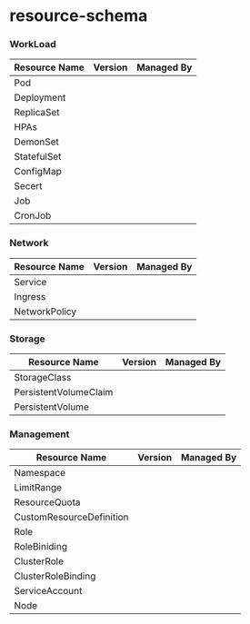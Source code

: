 # resource-schema

### WorkLoad
| Resource Name | Version | Managed By |
| ------ | ------ | ------ |
| Pod |  |  |
| Deployment |  |  |
| ReplicaSet |  |  |
| HPAs |  |  |
| DemonSet |  |  |
| StatefulSet |  |  |
| ConfigMap |  |  |
| Secert |  |  |
| Job |  |  |
| CronJob |  |  |

### Network
| Resource Name | Version | Managed By |
| ------ | ------ | ------ |
| Service |  |  |
| Ingress |  |  |
| NetworkPolicy |  |  |

### Storage
| Resource Name | Version | Managed By |
| ------ | ------ | ------ |
| StorageClass |  |  |
| PersistentVolumeClaim |  |  |
| PersistentVolume |  |  |

### Management
| Resource Name | Version | Managed By |
| ------ | ------ | ------ |
| Namespace |  |  |
| LimitRange |  |  |
| ResourceQuota |  |  |
| CustomResourceDefinition |  |  |
| Role |  |  |
| RoleBiniding |  |  |
| ClusterRole |  |  |
| ClusterRoleBinding |  |  |
| ServiceAccount |  |  |
| Node |  |  |
